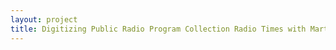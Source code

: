 ```yaml
--- 
layout: project 
title: Digitizing Public Radio Program Collection Radio Times with Marty Moss-Coane
---
```



